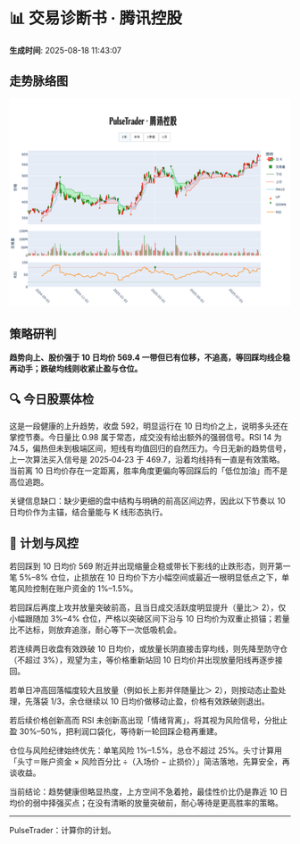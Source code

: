 # 📊 交易诊断书 · 腾讯控股

**生成时间**: 2025-08-18 11:43:07  


## 走势脉络图

![腾讯控股走势图](../figures/腾讯控股_PulseTrader_20250818.png)


## 策略研判

<strong>趋势向上、股价强于 10 日均价 569.4 一带但已有位移，不追高，等回踩均线企稳再动手；跌破均线则收紧止盈与仓位。</strong>

## 🔍 今日股票体检
这是一段健康的上升趋势，收盘 592，明显运行在 10 日均价之上，说明多头还在掌控节奏。今日量比 0.98 属于常态，成交没有给出额外的强弱信号。RSI 14 为 74.5，偏热但未到极端区间，短线有均值回归的自然压力。今日无新的趋势信号，上一次算法买入信号是 2025‑04‑23 于 469.7，沿着均线持有一直是有效策略。当前离 10 日均价存在一定距离，胜率角度更偏向等回踩后的「低位加油」而不是高位追跑。

关键信息缺口：缺少更细的盘中结构与明确的前高区间边界，因此以下节奏以 10 日均价作为主锚，结合量能与 K 线形态执行。

## 🧭 计划与风控
若回踩到 10 日均价 569 附近并出现缩量企稳或带长下影线的止跌形态，则开第一笔 5%–8% 仓位，止损放在 10 日均价下方小幅空间或最近一根明显低点之下，单笔风险控制在账户资金的 1%–1.5%。

若回踩后再度上攻并放量突破前高，且当日成交活跃度明显提升（量比＞ 2），仅小幅跟随加 3%–4% 仓位，严格以突破区间下沿与 10 日均价为双重止损锚；若量比不达标，则放弃追涨，耐心等下一次低吸机会。

若连续两日收盘有效跌破 10 日均价，或放量长阴直接击穿均线，则先降至防守仓（不超过 3%），观望为主，等价格重新站回 10 日均价并出现放量阳线再逐步接回。

若单日冲高回落幅度较大且放量（例如长上影并伴随量比＞ 2），则按动态止盈处理，先落袋 1/3，余仓继续以 10 日均价做移动止盈，价格有效跌破则退出。

若后续价格创新高而 RSI 未创新高出现「情绪背离」，将其视为风险信号，分批止盈 30%–50%，把利润口袋化，等待新一轮回踩企稳再重建。

仓位与风险纪律始终优先：单笔风险 1%–1.5%，总仓不超过 25%。头寸计算用「头寸＝账户资金 × 风险百分比 ÷（入场价 − 止损价）」简洁落地，先算安全，再谈收益。

当前结论：趋势健康但略显热度，上方空间不急着抢，最佳性价比仍是靠近 10 日均价的弱中择强买点；在没有清晰的放量突破前，耐心等待是更高胜率的策略。

---

PulseTrader：计算你的计划。


